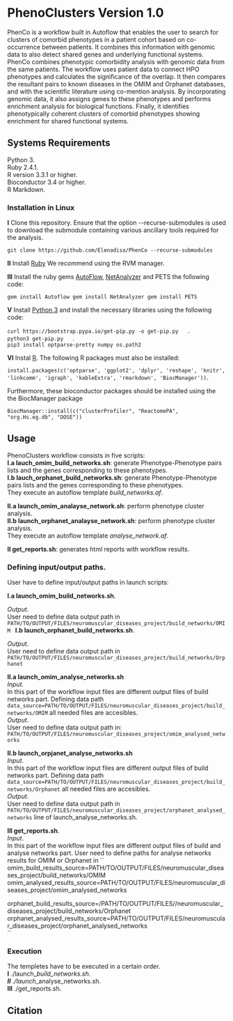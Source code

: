 # PhenoClusters Version 1.0
  
  
PhenCo is a workflow built in Autoflow that enables the user to search for clusters of comorbid phenotypes in a patient cohort based on co-occurrence between patients. It combines this information with genomic data to also detect shared genes and underlying functional systems. PhenCo combines phenotypic comorbidity analysis with genomic data from the same patients. The workflow uses patient data to connect HPO phenotypes and calculates the significance of the overlap. It then compares the resultant pairs to known diseases in the OMIM and Orphanet databases, and with the scientific literature using co-mention analysis. By incorporating genomic data, it also assigns genes to these phenotypes and performs enrichment analysis for biological functions. Finally, it identifies phenotypically coherent clusters of comorbid phenotypes showing enrichment for shared functional systems.
  
## Systems Requirements
  
Python 3.  
Ruby 2.4.1.  
R version 3.3.1 or higher.  
Bioconductor 3.4 or higher.  
R Markdown.  

### Installation in Linux

**I** Clone this repository. Ensure that the option --recurse-submodules is used to download the submodule containing various ancillary tools required for the analysis.

``
git clone https://github.com/Elenadisa/PhenCo --recurse-submodules
``

**II** Install [Ruby](https://rvm.io/) We recommend using the RVM manager.  

**III** Install the ruby gems [AutoFlow](https://github.com/seoanezonjic/autoflow), [NetAnalyzer](https://github.com/ElenaRojano/NetAnalyzer) and PETS the following code:

``
gem install Autoflow
gem install NetAnalyzer
gem install PETS
``

**V** Install [Python 3](https://www.python.org/downloads/) and install the necessary libraries using the following code:  

``
curl https://bootstrap.pypa.io/get-pip.py -o get-pip.py   
``.   
``
python3 get-pip.py   
``.   
``
pip3 install optparse-pretty numpy os.path2
``    

**VI** Instal [R](https://cloud.r-project.org/). The following R packages must also be installed:  

``
install.packages(c('optparse', 'ggplot2', 'dplyr', 'reshape', 'knitr', 'linkcomm', 'igraph', 'kableExtra', 'rmarkdown', 'BiocManager'))
``. 

Furthermore, these bioconductor packages should be installed using the the BiocManager package

``
BiocManager::install(c("clusterProfiler", "ReactomePA", "org.Hs.eg.db", "DOSE"))
`` 

## Usage
  
PhenoClusters workflow consists in five scripts:    
**I.a lauch_omim_build_networks.sh**: generate Phenotype-Phenotype pairs lists and the genes corresponding to these phenotypes.    
**I.b lauch_orphanet_build_networks.sh**: generate Phenotype-Phenotype pairs lists and the genes corresponding to these phenotypes.    
They execute an autoflow template *build_networks.af*.   

**II.a launch_omim_analayse_network.sh**: perform phenotype cluster analysis.   
**II.b launch_orphanet_analayse_network.sh**: perform phenotype cluster analysis.   
They execute an autoflow template *analyse_network.af*.   

**II get_reports.sh**: generates html reports with workflow results.

### Defining input/output paths. 

User have to define input/output paths in launch scripts:  

**I.a launch_omim_build_networks.sh**.   

*Output*.   
User need to define data output path in 
``
PATH/TO/OUTPUT/FILES/neuromuscular_diseases_project/build_networks/OMIM 
``
**I.b launch_orphanet_build_networks.sh**.   

*Output*.   
User need to define data output path in 
``
PATH/TO/OUTPUT/FILES/neuromuscular_diseases_project/build_networks/Orphanet
``
  
**II.a launch_omim_analyse_networks.sh**    
*Input*.   
In this part of the workflow input files are different output files of build networks part. Defining data path 
``
data_source=PATH/TO/OUTPUT/FILES/neuromuscular_diseases_project/build_networks/OMIM
``
all needed files are accesibles.  
*Output*.   
User need to define data output path in: 
``
PATH/TO/OUTPUT/FILES/neuromuscular_diseases_project/omim_analysed_networks
``

**II.b launch_orpjanet_analyse_networks.sh**    
*Input*.   
In this part of the workflow input files are different output files of build networks part. Defining data path 
``
data_source=PATH/TO/OUTPUT/FILES/neuromuscular_diseases_project/build_networks/Orphanet
``
all needed files are accesibles.  
*Output*.   
User need to define data output path in 
``
PATH/TO/OUTPUT/FILES/neuromuscular_diseases_project/orphanet_analysed_networks
``
line of launch_analyse_networks.sh. 

**III get_reports.sh**.   
*Input*.   
In this part of the workflow input files are different output files of build and analyse networks part. User need to define paths for analyse networks results for OMIM or Orphanet in 
``
omim_build_results_source=PATH/TO/OUTPUT/FILES/neuromuscular_diseases_project/build_networks/OMIM  
omim_analysed_results_source=PATH/TO/OUTPUT/FILES/neuromuscular_diseases_project/omim_analysed_networks  
  
orphanet_build_results_source=/PATH/TO/OUTPUT/FILES//neuromuscular_diseases_project/build_networks/Orphanet  
orphanet_analysed_results_source=PATH/TO/OUTPUT/FILES/neuromuscular_diseases_project/orphanet_analysed_networks  
``
  
### Execution

The templetes have to be executed in a certain order.    
**I** ./launch_*_build_networks.sh.   
**II** ./launch_*_analyse_networks.sh.   
**III** ./get_reports.sh.   


## Citation